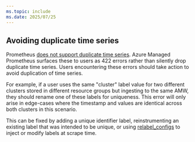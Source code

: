 ```yaml
---
ms.topic: include
ms.date: 2025/07/25
---
```


## Avoiding duplicate time series

Prometheus [does not support duplicate time series](https://promlabs.com/blog/2022/12/15/understanding-duplicate-samples-and-out-of-order-timestamp-errors-in-prometheus). Azure Managed Prometheus surfaces these to users as 422 errors rather than silently drop duplicate time series. Users encountering these errors should take action to avoid duplication of time series. 

For example, if a user uses the same "cluster" label value for two different clusters stored in different resource groups but ingesting to the same AMW, they should rename one of these labels for uniqueness. This error will only arise in edge-cases where the timestamp and values are identical across both clusters in this scenario.

This can be fixed by adding a unique identifier label, reinstrumenting an existing label that was intended to be unique, or using [relabel_configs](https://prometheus.io/docs/prometheus/latest/configuration/configuration/#scrape_config) to inject or modify labels at scrape time.
